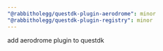 ```yaml
---
"@rabbitholegg/questdk-plugin-aerodrome": minor
"@rabbitholegg/questdk-plugin-registry": minor
---
```


add aerodrome plugin to questdk
